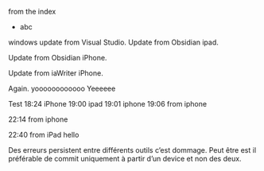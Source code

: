 from the index

<script async id="_ck_298595" src="https://forms.convertkit.com/298595?v=7"></script>

- abc

windows update from Visual Studio.
Update from Obsidian ipad.

Update from Obsidian iPhone.

Update from iaWriter iPhone.

Again.
yoooooooooooo
Yeeeeee

Test
18:24 iPhone 
19:00 ipad
19:01 iphone
19:06 from iphone

22:14 from iphone

22:40 from iPad
hello

Des erreurs persistent entre différents outils c’est dommage.
Peut être est il préférable de commit uniquement à partir d’un device et non des deux.